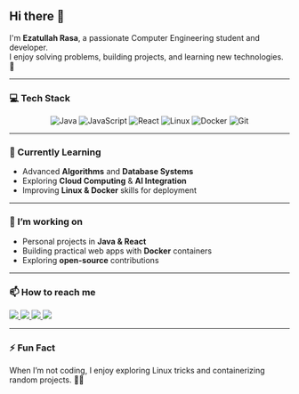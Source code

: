 ## Hi there 👋

I'm **Ezatullah Rasa**, a passionate Computer Engineering student and developer.  
I enjoy solving problems, building projects, and learning new technologies. 🚀

---

### 💻 Tech Stack

<div align="center">

<img src="https://img.shields.io/badge/Java-%23ED8B00.svg?style=for-the-badge&logo=openjdk&logoColor=white" alt="Java"/>
<img src="https://img.shields.io/badge/JavaScript-%23F7DF1E.svg?style=for-the-badge&logo=javascript&logoColor=black" alt="JavaScript"/>
<img src="https://img.shields.io/badge/React-%2320232a.svg?style=for-the-badge&logo=react&logoColor=%2361DAFB" alt="React"/>
<img src="https://img.shields.io/badge/Linux-FCC624?style=for-the-badge&logo=linux&logoColor=black" alt="Linux"/>
<img src="https://img.shields.io/badge/Docker-2496ED?style=for-the-badge&logo=docker&logoColor=white" alt="Docker"/>
<img src="https://img.shields.io/badge/Git-%23F05033.svg?style=for-the-badge&logo=git&logoColor=white" alt="Git"/>

</div>

---

### 🌱 Currently Learning
- Advanced **Algorithms** and **Database Systems**  
- Exploring **Cloud Computing** & **AI Integration**  
- Improving **Linux & Docker** skills for deployment  

---

### 🔭 I’m working on
- Personal projects in **Java & React**  
- Building practical web apps with **Docker** containers  
- Exploring **open-source** contributions  

---

### 📫 How to reach me

<div display="flex">
  <a href="[https://www.linkedin.com/](https://www.linkedin.com/in/ezatullah-rasa/](https://www.linkedin.com/in/ezatullah-rasa/)">
    <img src="https://img.shields.io/badge/linkedin-%230077B5.svg?style=for-the-badge&logo=linkedin&logoColor=white"/>
  </a>
 <a href="[https://www.facebook.com/](https://www.facebook.com/ezatullahrasa113](https://www.facebook.com/ezatullahrasa113)">
    <img src="https://img.shields.io/badge/facebook-%231877F2.svg?style=for-the-badge&logo=facebook&logoColor=white"/>
  </a>
  <a href="[https://www.instagram.com/ezatullahrasa113/](https://www.instagram.com/ezatullahrasa113/)">
    <img src="https://img.shields.io/badge/instagram-%23E4405F.svg?style=for-the-badge&logo=instagram&logoColor=white"/>
  </a>
  <a href="mailto:ezatullahrasa113@gmail.com">
  <img src="https://img.shields.io/badge/Gmail-D14836?style=for-the-badge&logo=gmail&logoColor=white"/>
</a>
</div>

---

### ⚡ Fun Fact
When I’m not coding, I enjoy exploring Linux tricks and containerizing random projects. 🐧🐳
